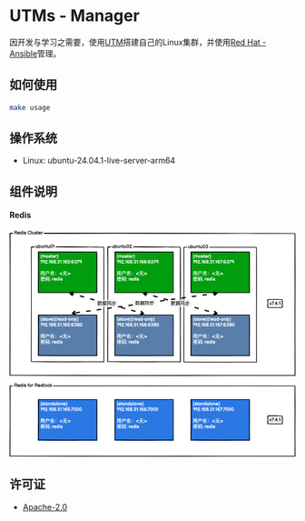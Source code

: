 # UTMs - Manager

因开发与学习之需要，使用[UTM](https://getutm.app)搭建自己的Linux集群，并使用[Red Hat - Ansible](https://www.ansible.com/)管理。

## 如何使用

```bash
make usage
```

## 操作系统

* Linux: ubuntu-24.04.1-live-server-arm64

## 组件说明

#### Redis

![Redis](./images/Redis.png)

## 许可证

* [Apache-2.0](./LICENSE.txt)
